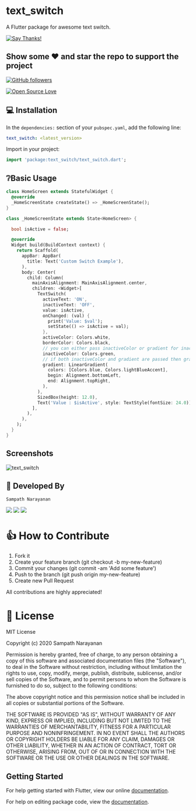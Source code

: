 # text_switch

A Flutter package for awesome text switch.

[![Say Thanks!](https://img.shields.io/badge/Say%20Thanks-!-1EAEDB.svg)](https://saythanks.io/to/sampathnarayanan72%40gmail.com)


## Show some :heart: and star the repo to support the project

 [![GitHub followers](https://img.shields.io/github/followers/narayanansampath?style=social&label=Follow)](https://github.com/narayanansampath)

[![Open Source Love](https://badges.frapsoft.com/os/v1/open-source.svg?v=102)](https://github.com/narayanansampath/text_switch/blob/master/LICENSE)


## 💻 Installation

In the `dependencies:` section of your `pubspec.yaml`, add the following line:

```yaml
text_switch: <latest_version>
```

Import in your project:
```dart
import 'package:text_switch/text_switch.dart';
```

## ❔Basic Usage
```dart
class HomeScreen extends StatefulWidget {
  @override
  _HomeScreenState createState() => _HomeScreenState();
}

class _HomeScreenState extends State<HomeScreen> {

  bool isActive = false;

  @override
  Widget build(BuildContext context) {
    return Scaffold(
      appBar: AppBar(
        title: Text('Custom Switch Example'),
      ),
      body: Center(
        child: Column(
          mainAxisAlignment: MainAxisAlignment.center,
          children: <Widget>[
            TextSwitch(
              activeText: 'ON',
              inactiveText: 'OFF',
              value: isActive,
              onChanged: (val) {
                print('Value: $val');
                setState(() => isActive = val);
              },
              activeColor: Colors.white,
              borderColor: Colors.black,
              // you can either pass inactiveColor or gradient for inactive text
              inactiveColor: Colors.green,
              // if both inactiveColor and gradient are passed then gradient will take precedence
              gradient: LinearGradient(
                colors: [Colors.blue, Colors.lightBlueAccent],
                begin: Alignment.bottomLeft,
                end: Alignment.topRight,
              ),
            ),
            SizedBox(height: 12.0),
            Text('Value : $isActive', style: TextStyle(fontSize: 24.0))
          ],
        ),
      ),
    );
  }
}
```
## Screenshots

 ![text_switch](https://media.giphy.com/media/yt9XJG7wrUNsU7bFcI/giphy.gif)


## 👨 Developed By

```
Sampath Narayanan
```

<a href="https://www.linkedin.com/in/narayanan-sampath/"><img src="https://img.shields.io/badge/linkedin-%230077B5.svg?&style=for-the-badge&logo=linkedin&logoColor=white"></a>
<a href="https://medium.com/@sampathnarayanan72"><img src="https://img.shields.io/badge/medium-%2312100E.svg?&style=for-the-badge&logo=medium&logoColor=white"></a>
<a href="https://dev.to/narayanansampath"><img src="https://img.shields.io/badge/DEV.TO-%230A0A0A.svg?&style=for-the-badge&logo=dev-dot-to&logoColor=white"></a>

# 👍 How to Contribute

1. Fork it
2. Create your feature branch (git checkout -b my-new-feature)
3. Commit your changes (git commit -am 'Add some feature')
4. Push to the branch (git push origin my-new-feature)
5. Create new Pull Request

All contributions are highly appreciated!

# 📃 License

   MIT License

   Copyright (c) 2020 Sampath Narayanan

   Permission is hereby granted, free of charge, to any person obtaining a copy
   of this software and associated documentation files (the "Software"), to deal
   in the Software without restriction, including without limitation the rights
   to use, copy, modify, merge, publish, distribute, sublicense, and/or sell
   copies of the Software, and to permit persons to whom the Software is
   furnished to do so, subject to the following conditions:

   The above copyright notice and this permission notice shall be included in all
   copies or substantial portions of the Software.

   THE SOFTWARE IS PROVIDED "AS IS", WITHOUT WARRANTY OF ANY KIND, EXPRESS OR
   IMPLIED, INCLUDING BUT NOT LIMITED TO THE WARRANTIES OF MERCHANTABILITY,
   FITNESS FOR A PARTICULAR PURPOSE AND NONINFRINGEMENT. IN NO EVENT SHALL THE
   AUTHORS OR COPYRIGHT HOLDERS BE LIABLE FOR ANY CLAIM, DAMAGES OR OTHER
   LIABILITY, WHETHER IN AN ACTION OF CONTRACT, TORT OR OTHERWISE, ARISING FROM,
   OUT OF OR IN CONNECTION WITH THE SOFTWARE OR THE USE OR OTHER DEALINGS IN THE
   SOFTWARE.


## Getting Started

For help getting started with Flutter, view our online [documentation](https://flutter.dev/).

For help on editing package code, view the [documentation](https://flutter.dev/developing-packages/).